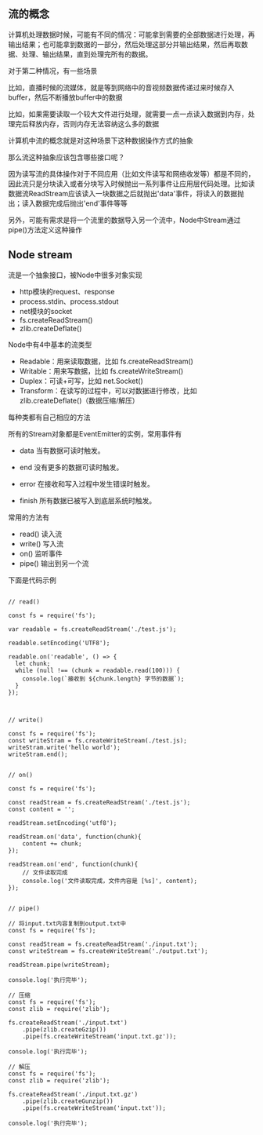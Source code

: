## 流的概念

计算机处理数据时候，可能有不同的情况：可能拿到需要的全部数据进行处理，再输出结果；也可能拿到数据的一部分，然后处理这部分并输出结果，然后再取数据、处理、输出结果，直到处理完所有的数据。

对于第二种情况，有一些场景

比如，直播时候的流媒体，就是等到网络中的音视频数据传递过来时候存入buffer，然后不断播放buffer中的数据

比如，如果需要读取一个较大文件进行处理，就需要一点一点读入数据到内存，处理完后释放内存，否则内存无法容纳这么多的数据

计算机中流的概念就是对这种场景下这种数据操作方式的抽象

那么流这种抽象应该包含哪些接口呢？

因为读写流的具体操作对于不同应用（比如文件读写和网络收发等）都是不同的，因此流只是分块读入或者分块写入时候抛出一系列事件让应用层代码处理。比如读数据流ReadStream应该读入一块数据之后就抛出'data'事件，将读入的数据抛出；读入数据完成后抛出'end'事件等等

另外，可能有需求是将一个流里的数据导入另一个流中，Node中Stream通过pipe()方法定义这种操作

## Node stream

流是一个抽象接口，被Node中很多对象实现

- http模块的request、response
- process.stdin、process.stdout
- net模块的socket
- fs.createReadStream()
- zlib.createDeflate()

Node中有4中基本的流类型

- Readable：用来读取数据，比如 fs.createReadStream()
- Writable：用来写数据，比如 fs.createWriteStream()
- Duplex：可读+可写，比如 net.Socket()
- Transform：在读写的过程中，可以对数据进行修改，比如 zlib.createDeflate()（数据压缩/解压）

每种类都有自己相应的方法

所有的Stream对象都是EventEmitter的实例，常用事件有

- data 当有数据可读时触发。

- end 没有更多的数据可读时触发。

- error 在接收和写入过程中发生错误时触发。

- finish 所有数据已被写入到底层系统时触发。

常用的方法有

- read() 读入流
- write() 写入流
- on() 监听事件
- pipe() 输出到另一个流

下面是代码示例

```

// read()

const fs = require('fs');

var readable = fs.createReadStream('./test.js');

readable.setEncoding('UTF8');

readable.on('readable', () => {
  let chunk;
  while (null !== (chunk = readable.read(100))) {
    console.log(`接收到 ${chunk.length} 字节的数据`);
  }
});


```

```

// write()

const fs = require('fs');
const writeStram = fs.createWriteStream(./test.js);
writeStram.write('hello world');
writeStram.end();

```

```

// on()

const fs = require('fs');

const readStream = fs.createReadStream('./test.js');
const content = '';

readStream.setEncoding('utf8');

readStream.on('data', function(chunk){
	content += chunk;
});

readStream.on('end', function(chunk){
	// 文件读取完成
	console.log('文件读取完成，文件内容是 [%s]', content);
});

```

```

// pipe()

// 将input.txt内容复制到output.txt中
const fs = require('fs');

const readStream = fs.createReadStream('./input.txt');
const writeStream = fs.createWriteStream('./output.txt');

readStream.pipe(writeStream);

console.log('执行完毕');

// 压缩
const fs = require('fs');
const zlib = require('zlib');

fs.createReadStream('./input.txt')
	.pipe(zlib.createGzip())
	.pipe(fs.createWriteStream('input.txt.gz'));

console.log('执行完毕');
	
// 解压
const fs = require('fs');
const zlib = require('zlib');

fs.createReadStream('./input.txt.gz')
	.pipe(zlib.createGunzip())
	.pipe(fs.createWriteStream('input.txt'));

console.log('执行完毕');

```